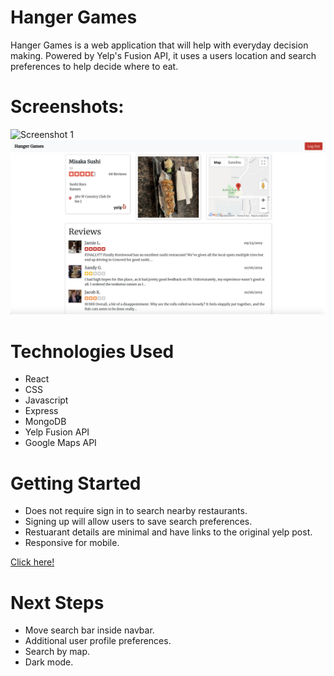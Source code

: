 # Hanger Games

Hanger Games is a web application that will help with everyday decision making. Powered by Yelp's Fusion API, it uses a users location and search preferences to help decide where to eat.

# Screenshots:

![Screenshot 1](public/images/screenshot1.png "Screenshot 1") ![Screenshot 2](public/images/screenshot2.png "Screenshot 2")

# Technologies Used
* React
* CSS
* Javascript
* Express
* MongoDB
* Yelp Fusion API
* Google Maps API

# Getting Started

* Does not require sign in to search nearby restaurants.
* Signing up will allow users to save search preferences.
* Restuarant details are minimal and have links to the original yelp post.
* Responsive for mobile.

[Click here!](https://hangrygames.herokuapp.com)

# Next Steps
* Move search bar inside navbar.
* Additional user profile preferences.
* Search by map.
* Dark mode.